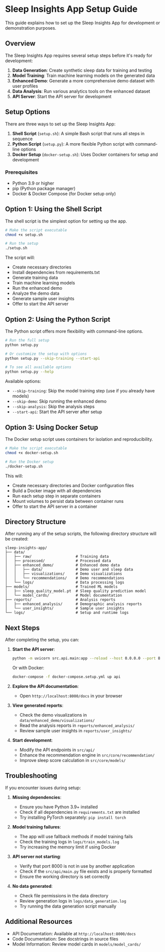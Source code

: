 # Sleep Insights App Setup Guide

This guide explains how to set up the Sleep Insights App for development or demonstration purposes.

## Overview

The Sleep Insights App requires several setup steps before it's ready for development:

1. **Data Generation**: Create synthetic sleep data for training and testing
2. **Model Training**: Train machine learning models on the generated data
3. **Enhanced Demo**: Generate a more comprehensive demo dataset with user profiles
4. **Data Analysis**: Run various analytics tools on the enhanced dataset
5. **API Server**: Start the API server for development

## Setup Options

There are three ways to set up the Sleep Insights App:

1. **Shell Script** (`setup.sh`): A simple Bash script that runs all steps in sequence
2. **Python Script** (`setup.py`): A more flexible Python script with command-line options
3. **Docker Setup** (`docker-setup.sh`): Uses Docker containers for setup and development

### Prerequisites

- Python 3.9 or higher
- pip (Python package manager)
- Docker & Docker Compose (for Docker setup only)

## Option 1: Using the Shell Script

The shell script is the simplest option for setting up the app.

```bash
# Make the script executable
chmod +x setup.sh

# Run the setup
./setup.sh
```

The script will:
- Create necessary directories
- Install dependencies from requirements.txt
- Generate training data
- Train machine learning models
- Run the enhanced demo
- Analyze the demo data
- Generate sample user insights
- Offer to start the API server

## Option 2: Using the Python Script

The Python script offers more flexibility with command-line options.

```bash
# Run the full setup
python setup.py

# Or customize the setup with options
python setup.py --skip-training --start-api

# To see all available options
python setup.py --help
```

Available options:
- `--skip-training`: Skip the model training step (use if you already have models)
- `--skip-demo`: Skip running the enhanced demo
- `--skip-analysis`: Skip the analysis steps
- `--start-api`: Start the API server after setup

## Option 3: Using Docker Setup

The Docker setup script uses containers for isolation and reproducibility.

```bash
# Make the script executable
chmod +x docker-setup.sh

# Run the Docker setup
./docker-setup.sh
```

This will:
- Create necessary directories and Docker configuration files
- Build a Docker image with all dependencies
- Run each setup step in separate containers
- Mount volumes to persist data between container runs
- Offer to start the API server in a container

## Directory Structure

After running any of the setup scripts, the following directory structure will be created:

```
sleep-insights-app/
├── data/
│   ├── raw/                    # Training data
│   ├── processed/              # Processed data
│   ├── enhanced_demo/          # Enhanced demo data
│   │   ├── data/               # Demo user and sleep data
│   │   ├── visualizations/     # Demo visualizations
│   │   └── recommendations/    # Demo recommendations
│   └── logs/                   # Data processing logs
├── models/                     # Trained ML models
│   ├── sleep_quality_model.pt  # Sleep quality prediction model
│   └── model_cards/            # Model documentation
├── reports/                    # Analysis reports
│   ├── enhanced_analysis/      # Demographic analysis reports
│   └── user_insights/          # Sample user insights
└── logs/                       # Setup and runtime logs
```

## Next Steps

After completing the setup, you can:

1. **Start the API server**:
   ```bash
   python -m uvicorn src.api.main:app --reload --host 0.0.0.0 --port 8000
   ```
   
   Or with Docker:
   ```bash
   docker-compose -f docker-compose.setup.yml up api
   ```

2. **Explore the API documentation**:
   - Open `http://localhost:8000/docs` in your browser

3. **View generated reports**:
   - Check the demo visualizations in `data/enhanced_demo/visualizations/`
   - Read the analysis reports in `reports/enhanced_analysis/`
   - Review sample user insights in `reports/user_insights/`

4. **Start development**:
   - Modify the API endpoints in `src/api/`
   - Enhance the recommendation engine in `src/core/recommendation/`
   - Improve sleep score calculation in `src/core/models/`

## Troubleshooting

If you encounter issues during setup:

1. **Missing dependencies**:
   - Ensure you have Python 3.9+ installed
   - Check if all dependencies in `requirements.txt` are installed
   - Try installing PyTorch separately: `pip install torch`

2. **Model training failures**:
   - The app will use fallback methods if model training fails
   - Check the training logs in `logs/train_models.log`
   - Try increasing the memory limit if using Docker

3. **API server not starting**:
   - Verify that port 8000 is not in use by another application
   - Check if the `src/api/main.py` file exists and is properly formatted
   - Ensure the working directory is set correctly

4. **No data generated**:
   - Check file permissions in the data directory
   - Review generation logs in `logs/data_generation.log`
   - Try running the data generation script manually

## Additional Resources

- API Documentation: Available at `http://localhost:8000/docs`
- Code Documentation: See docstrings in source files
- Model Information: Review model cards in `models/model_cards/`